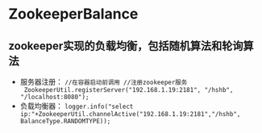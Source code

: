 # ZookeeperBalance
## zookeeper实现的负载均衡，包括随机算法和轮询算法

* 服务器注册：
        `//在容器启动前调用
        //注册zookeeper服务
        ZookeeperUtil.registerServer("192.168.1.19:2181", "/hshb", "/localhost:8080");`
* 负载均衡器：
        `logger.info("select ip:"+ZookeeperUtil.channelActive("192.168.1.19:2181","/hshb", BalanceType.RANDOMTYPE));`
